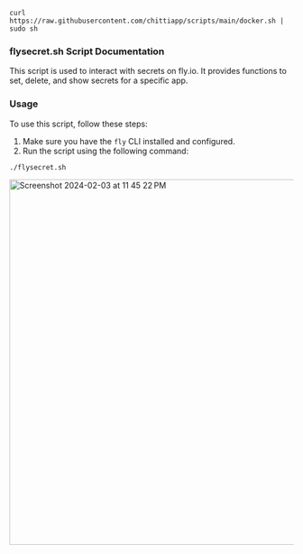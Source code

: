 `curl https://raw.githubusercontent.com/chittiapp/scripts/main/docker.sh | sudo sh`



### flysecret.sh Script Documentation

This script is used to interact with secrets on fly.io. It provides functions to set, delete, and show secrets for a specific app.

### Usage

To use this script, follow these steps:

1. Make sure you have the `fly` CLI installed and configured.
2. Run the script using the following command:

  ```shell
  ./flysecret.sh
  ```

<img width="648" alt="Screenshot 2024-02-03 at 11 45 22 PM" src="https://github.com/chittiapp/scripts/assets/131455579/ff7b8d8d-0933-449e-a297-e43aaa9fe92b">
